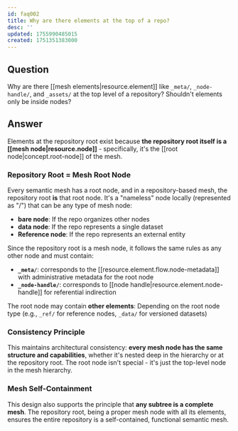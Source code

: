 ```yaml
---
id: faq002
title: Why are there elements at the top of a repo?
desc: ''
updated: 1755990485015
created: 1751351383000
---
```


## Question

Why are there [[mesh elements|resource.element]] like `_meta/`, `_node-handle/`, and `_assets/` at the top level of a repository? Shouldn't elements only be inside nodes?

## Answer

Elements at the repository root exist because **the repository root itself is a [[mesh node|resource.node]]** - specifically, it's the [[root node|concept.root-node]] of the mesh.

### Repository Root = Mesh Root Node

Every semantic mesh has a root node, and in a repository-based mesh, the repository root **is** that root node. It's a "nameless" node locally (represented as "/") that can be any type of mesh node:

- **bare node**: If the repo organizes other nodes
- **data node**: If the repo represents a single dataset  
- **Reference node**: If the repo represents an external entity

Since the repository root is a mesh node, it follows the same rules as any other node and must contain:

- **`_meta/`**: corresponds to the [[resource.element.flow.node-metadata]] with administrative metadata for the root node
- **`_node-handle/`**: corresponds to [[node handle|resource.element.node-handle]] for referential indirection

The root node may contain **other elements**: Depending on the root node type (e.g., `_ref/` for reference nodes, `_data/` for versioned datasets)

### Consistency Principle

This maintains architectural consistency: **every mesh node has the same structure and capabilities**, whether it's nested deep in the hierarchy or at the repository root. The root node isn't special - it's just the top-level node in the mesh hierarchy.

### Mesh Self-Containment

This design also supports the principle that **any subtree is a complete mesh**. The repository root, being a proper mesh node with all its elements, ensures the entire repository is a self-contained, functional semantic mesh.
